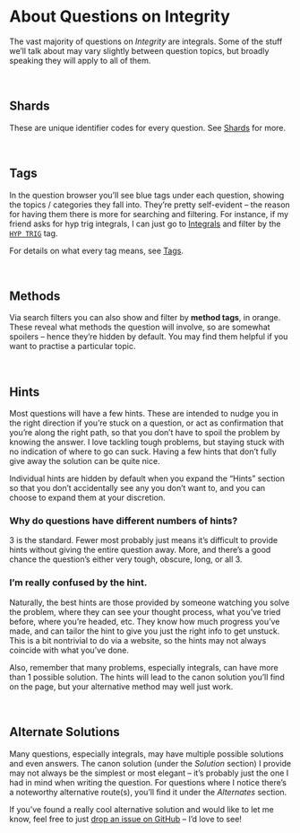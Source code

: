 # About Questions on Integrity
<!-- #SQUARK live!
| dest = docs/questions
| date = 2025 May 20
| clean = line-breaks
-->

The vast majority of questions on *Integrity* are integrals. Some of the stuff we’ll talk about may vary slightly between question topics, but broadly speaking they will apply to all of them.


<br>


## Shards

These are unique identifier codes for every question. See [Shards](shards.md) for more.


<br>


## Tags

In the question browser you’ll see blue tags under each question, showing the topics / categories they fall into. They’re pretty self-evident – the reason for having them there is more for searching and filtering. For instance, if my friend asks for hyp trig integrals, I can just go to [Integrals](../questions/integrals) and filter by the [`HYP TRIG`]() tag.

For details on what every tag means, see [Tags](tags).


<br>


## Methods

Via search filters you can also show and filter by **method tags**, in orange. These reveal what methods the question will involve, so are somewhat spoilers – hence they’re hidden by default. You may find them helpful if you want to practise a particular topic.


<br>


## Hints

Most questions will have a few hints. These are intended to nudge you in the right direction if you’re stuck on a question, or act as confirmation that you’re along the right path, so that you don’t have to spoil the problem by knowing the answer. I love tackling tough problems, but staying stuck with no indication of where to go can suck. Having a few hints that don’t fully give away the solution can be quite nice.

Individual hints are hidden by default when you expand the “Hints” section so that you don’t accidentally see any you don’t want to, and you can choose to expand them at your discretion.

### Why do questions have different numbers of hints?
3 is the standard. Fewer most probably just means it’s difficult to provide hints without giving the entire question away. More, and there’s a good chance the question’s either very tough, obscure, long, or all 3.

### I’m really confused by the hint.
Naturally, the best hints are those provided by someone watching you solve the problem, where they can see your thought process, what you’ve tried before, where you’re headed, etc. They know how much progress you’ve made, and can tailor the hint to give you just the right info to get unstuck. This is a bit nontrivial to do via a website, so the hints may not always coincide with what you’ve done.

Also, remember that many problems, especially integrals, can have more than 1 possible solution. The hints will lead to the canon solution you’ll find on the page, but your alternative method may well just work.


<br>


## Alternate Solutions

Many questions, especially integrals, may have multiple possible solutions and even answers. The canon solution (under the *Solution* section) I provide may not always be the simplest or most elegant – it’s probably just the one I had in mind when writing the question. For questions where I notice there’s a noteworthy alternative route(s), you’ll find it under the *Alternates* section.

If you’ve found a really cool alternative solution and would like to let me know, feel free to just [drop an issue on GitHub](https://github.com/Sup2point0/integrity/issues) – I’d love to see!
